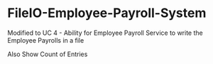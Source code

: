 # FileIO-Employee-Payroll-System

Modified to UC 4 - Ability for Employee Payroll Service to write the Employee Payrolls in a file

Also Show Count of Entries
